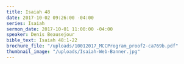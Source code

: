 ```yaml
---
title: Isaiah 48
date: 2017-10-02 09:26:00 -04:00
series: Isaiah
sermon_date: 2017-10-01 11:00:00 -04:00
speaker: Denis Beausejour
bible_text: Isaiah 48:1-22
brochure_file: "/uploads/10012017_MCCProgram_proof2-ca769b.pdf"
thumbnail_image: "/uploads/Isaiah-Web-Banner.jpg"
---
```


